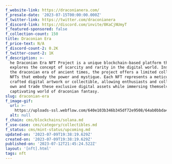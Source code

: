 ```yaml
---
f_website-link: https://draconianera.com/
f_presale-date: '2023-07-15T00:00:00.000Z'
f_twitter-link: https://twitter.com/draconianera
f_discord-link: https://discord.com/invite/8KaCjNUmyT
f_featured-sponsored: false
f_collection-count: 150
title: Draconian Era
f_price-text: N/A
f_discord-count-2: 0.2K
f_twitter-count-2: 1K
f_description: >-
  he Draconian Era NFT Project is a unique blockchain-based platform that
  explores the concept of scarcity and rarity in the digital world. Inspired by
  the draconian era of ancient times, the project offers a limited collection of
  NFTs that embody the power and mystique. Each NFT represents a meticulously
  crafted digital artwork or collectible, allowing enthusiasts and collectors to
  own and trade these exclusive digital assets while immersing themselves in a
  captivating world of draconian fantasy. 
slug: draconian-era
f_image-gif:
  url: >-
    https://uploads-ssl.webflow.com/640e103b346b345df72e9508/64ab0bbda4fd064ea7a40a38_ffs.JPG
  alt: null
f_chain: cms/blockchains/solana.md
f_use-case: cms/category/collectibles.md
f_status: cms/mint-status/upcoming.md
updated-on: '2023-07-09T19:38:19.629Z'
created-on: '2023-07-09T19:38:19.629Z'
published-on: '2023-07-12T21:45:24.522Z'
layout: '[nft].html'
tags: nft
---
```



